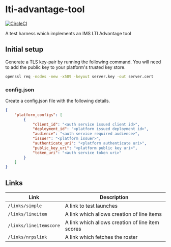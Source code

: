 # lti-advantage-tool

[![CircleCI](https://circleci.com/gh/khorwood/lti-advantage-tool.svg?style=svg)](https://circleci.com/gh/khorwood/lti-advantage-tool)

A test harness which implements an IMS LTI Advantage tool

## Initial setup

Generate a TLS key-pair by running the following command. You will need to add
the public key to your platform's trusted key store.

```sh
openssl req -nodes -new -x509 -keyout server.key -out server.cert
```

### config.json

Create a config.json file with the following details.

```json
{
    "platform_configs": [
        {
            "client_id": "<auth service issued client id>",
            "deployment_id": "<platform issued deployment id>",
            "audience": "<auth service required audience>",
            "issuer": "<platform issuer>",
            "authenticate_uri": "<platform authenticate uri>",
            "public_key_uri": "<platform public key uri>",
            "token_uri": "<auth service token uri>"
        }
    ]
}
```

## Links

| Link | Description |
| -- | -- |
| `/links/simple` | A link to test launches |
| `/links/lineitem` | A link which allows creation of line items |
| `/links/lineitemscore` | A link which allows creation of line item scores |
| `/links/nrpslink` | A link which fetches the roster |
